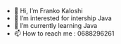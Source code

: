 - 👋 Hi, I’m Franko Kaloshi
- 👀 I’m interested for intership Java
- 🌱 I’m currently learning Java
- 📫 How to reach me : 0688296261

<!---
Kaloshi12/Kaloshi12 is a ✨ special ✨ repository because its `README.md` (this file) appears on your GitHub profile.
You can click the Preview link to take a look at your changes.
--->
